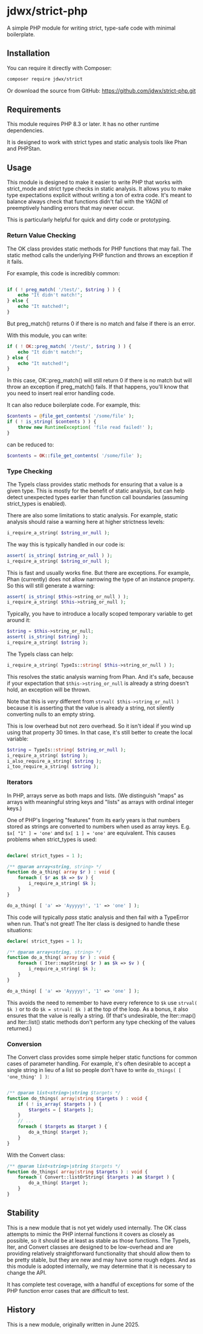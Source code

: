 # jdwx/strict-php

A simple PHP module for writing strict, type-safe code with minimal boilerplate.

## Installation

You can require it directly with Composer:

```bash
composer require jdwx/strict
```

Or download the source from GitHub: https://github.com/jdwx/strict-php.git

## Requirements

This module requires PHP 8.3 or later. It has no other runtime dependencies.

It is designed to work with strict types and static analysis tools like Phan and PHPStan.

## Usage

This module is designed to make it easier to write PHP that works with strict_mode and strict type checks in static analysis. It allows you to make type expectations explicit without writing a ton of extra code. It's meant to balance always check that functions didn't fail with the YAGNI of preemptively handling errors that may never occur.

This is particularly helpful for quick and dirty code or prototyping.

### Return Value Checking

The OK class provides static methods for PHP functions that may fail. The static method calls the underlying PHP function and throws an exception if it fails.

For example, this code is incredibly common:

```php

if ( ! preg_match( '/test/', $string ) ) {
    echo "It didn't match!";
} else {
    echo "It matched!";
}
```

But preg_match() returns 0 if there is no match and false if there is an error.

With this module, you can write:

```php
if ( ! OK::preg_match( '/test/', $string ) ) {
    echo "It didn't match!";
} else {
    echo "It matched!";
}
```

In this case, OK::preg_match() will still return 0 if there is no match but will throw an exception if preg_match() fails. If that happens, you'll know that you need to insert real error handling code.

It can also reduce boilerplate code. For example, this:

```php
$contents = @file_get_contents( '/some/file' );
if ( ! is_string( $contents ) ) {
    throw new RuntimeException( 'file read failed!' );
}
```

can be reduced to:

```php
$contents = OK::file_get_contents( '/some/file' );
```

### Type Checking

The TypeIs class provides static methods for ensuring that a value is a given type. This is mostly for the benefit of static analysis, but can help detect unexpected types earlier than function call boundaries (assuming strict_types is enabled).

There are also some limitations to static analysis. For example, static analysis should raise a warning here at higher strictness levels:

```php
i_require_a_string( $string_or_null );
```

The way this is typically handled in our code is:

```php
assert( is_string( $string_or_null ) );
i_require_a_string( $string_or_null );
```

This is fast and usually works fine. But there are exceptions. For example, Phan (currently) does not allow narrowing the type of an instance property. So this will still generate a warning:

```php
assert( is_string( $this->string_or_null ) );
i_require_a_string( $this->string_or_null );
```

Typically, you have to introduce a locally scoped temporary variable to get around it:

```php
$string = $this->string_or_null;
assert( is_string( $string) );
i_require_a_string( $string );
```

The TypeIs class can help:

```php
i_require_a_string( TypeIs::string( $this->string_or_null ) );
```

This resolves the static analysis warning from Phan. And it's safe, because if your expectation that
`$this->string_or_null` is already a string doesn't hold, an exception will be thrown.

Note that this is *very* different from
`strval( $this->string_or_null )` because it is asserting that the value is already a string, not silently converting nulls to an empty string.

This is low overhead but not zero overhead. So it isn't ideal if you wind up using that property 30 times. In that case, it's still better to create the local variable:

```php
$string = TypeIs::string( $string_or_null );
i_require_a_string( $string );
i_also_require_a_string( $string );
i_too_require_a_string( $string );
```

### Iterators

In PHP, arrays serve as both maps and lists. (We distinguish "maps" as arrays with meaningful string keys and "lists" as arrays with ordinal integer keys.)

One of PHP's lingering "features" from its early years is that numbers stored as strings are converted to numbers when used as array keys. E.g.
`$x[ "1" ] = 'one'` and `$x[ 1 ] = 'one'` are equivalent. This causes problems when strict_types is used:

```php

declare( strict_types = 1 );

/** @param array<string, string> */
function do_a_thing( array $r ) : void {
    foreach ( $r as $k => $v ) {
        i_require_a_string( $k );
    }
}

do_a_thing( [ 'a' => 'Ayyyyy!', '1' => 'one' ] );
```

This code will typically
*pass* static analysis and then fail with a TypeError when run. That's not great! The Iter class is designed to handle these situations:

```php
declare( strict_types = 1 );

/** @param array<string, string> */
function do_a_thing( array $r ) : void {
    foreach ( Iter::mapString( $r ) as $k => $v ) {
        i_require_a_string( $k );
    }
}

do_a_thing( [ 'a' => 'Ayyyyy!', '1' => 'one' ] );
```

This avoids the need to remember to have every reference to `$k` use `strval( $k )` or to do
`$k = strval( $k )` at the top of the loop. As a bonus, it also ensures that the value is really a string. (If that's undesirable, the Iter::map() and Iter::list() static methods don't perform any type checking of the values returned.)

### Conversion

The Convert class provides some simple helper static functions for common cases of parameter handling. For example, it's often desirable to accept a single string in lieu of a list so people don't have to write
`do_things( [ 'one_thing' ] )`:

```php

/** @param list<string>|string $targets */
function do_things( array|string $targets ) : void {
    if ( ! is_array( $targets ) ) {
        $targets = [ $targets ];
    }
    // ...
    foreach ( $targets as $target ) {
        do_a_thing( $target );
    }
}
```

With the Convert class:

```php
/** @param list<string>|string $targets */
function do_things( array|string $targets ) : void {
    foreach ( Convert::listOrString( $targets ) as $target ) {
        do_a_thing( $target );
    }
}
```

## Stability

This is a new module that is not yet widely used internally. The OK class attempts to mimic the PHP internal functions it covers as closely as possible, so it should be at least as stable as those functions. The TypeIs, Iter, and Convert classes are designed to be low-overhead and are providing relatively straightforward functionality that should allow them to be pretty stable, but they are new and may have some rough edges. And as this module is adopted internally, we may determine that it is necessary to change the API.

It has complete test coverage, with a handful of exceptions for some of the PHP function error cases that are difficult to test.

## History

This is a new module, originally written in June 2025.
